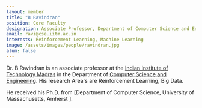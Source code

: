 ```yaml
---
layout: member
title: "B Ravindran"
position: Core Faculty
designation: Associate Professor, Department of Computer Science and Engineering, Indian Institute of Technology Madras. 
email: ravi@cse.iitm.ac.in
interests: Reinforcement Learning, Machine Learning
image: /assets/images/people/ravindran.jpg
alum: false
---
```

Dr. B Ravindran is an associate professor at the [Indian Institute of Technology Madras] in the Department of [Computer Science and Engineering]. His research Area's are Reinforcement Learning, Big Data.

He received his Ph.D. from [Department of Computer Science, University of Massachusetts, Amherst ].

[Indian Institute of Technology Madras]: https://www.iitm.ac.in/
[Computer Science and Engineering]: http://www.cse.iitm.ac.in/
[Department of Computer Science^, University of Massachusetts, Amherst ]: https://www.cics.umass.edu/

